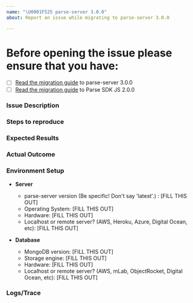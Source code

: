 ```yaml
---
name: "\U0001F525 parse-server 3.0.0"
about: Report an issue while migrating to parse-server 3.0.0

---
```


<!--- 
** Use this template only if you have an issue migrating to parse-server 3.0.0 **

If you have a question, ask on [Parse Community's Discourse forum](https://community.parseplatform.org/c/parse-server)

If you have a vulnerability disclosure, please follow our policy available here https://github.com/parse-community/parse-server/blob/master/SECURITY.md

You may also search through existing issues before opening a new one: https://github.com/parse-community/parse-server/issues?utf8=%E2%9C%93&q=is%3Aissue 

--- Please use this template. If you don't use this template, your issue may be closed without comment. ---
--->

# Before opening the issue please ensure that you have:

- [ ] [Read the migration guide](https://github.com/parse-community/parse-server/blob/master/3.0.0.md) to parse-server 3.0.0
- [ ] [Read the migration guide](https://github.com/parse-community/Parse-SDK-JS/blob/master/2.0.0.md) to Parse SDK JS 2.0.0

### Issue Description

<!--- Describe your issue in as much detail as possible. -->

### Steps to reproduce

<!--- Please include a detailed list of steps that reproduce the issue. Include curl commands when applicable.  --->
 
### Expected Results

<!--- What you expected to happen. --->

### Actual Outcome

<!--- What is happening instead. --->

### Environment Setup

- **Server**
  - parse-server version (Be specific! Don't say 'latest'.) : [FILL THIS OUT]
  - Operating System:     [FILL THIS OUT]
  - Hardware:             [FILL THIS OUT]
  - Localhost or remote server? (AWS, Heroku, Azure, Digital Ocean, etc): [FILL THIS OUT]

- **Database**
  - MongoDB version: [FILL THIS OUT]
  - Storage engine:  [FILL THIS OUT]
  - Hardware:        [FILL THIS OUT]
  - Localhost or remote server? (AWS, mLab, ObjectRocket, Digital Ocean, etc): [FILL THIS OUT]

### Logs/Trace

<!--- Include all relevant logs. You can turn on additional logging by configuring VERBOSE=1 in your environment. --->
